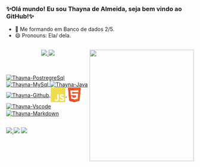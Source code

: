 ### ✨Olá mundo! Eu sou Thayna de Almeida, seja bem vindo ao GitHub!✨

- 🌱 Me formando em Banco de dados 2/5.
- 😄 Pronouns: Ela/ dela. 
##
<div align="center">
  <a href="https://github.com/Thayna-AS/Thayna-AS">
  <img height="185em" src="https://github-readme-stats.vercel.app/api?username=Thayna-AS&show_icons=true&theme=tokyonight&include_all_commits=true&count_private=true"/>
  <img height="185em" src="https://github-readme-stats.vercel.app/api/top-langs/?username=Thayna-AS&layout=compact&langs_count=7&theme=tokyonight"/>
 <img align="right" height= "300" width= "280" src=https://user-images.githubusercontent.com/109924086/232233305-df627a6e-78a7-4114-9640-677524608e59.png>
</div>

##
  
<div style="display: inline_block"><br>
<img align="center" alt="Thayna-PostregreSql" height="50" width="60" src="https://cdn.jsdelivr.net/gh/devicons/devicon/icons/postgresql/postgresql-original.svg" />
<img align="center" alt="Thayna-MySql" height="60" width="60" src="https://cdn.jsdelivr.net/gh/devicons/devicon/icons/mysql/mysql-original-wordmark.svg" />
<img align="center" alt="Thayna-Java" height="50" width="50" src="https://cdn.jsdelivr.net/gh/devicons/devicon/icons/java/java-plain.svg" /> 
<img align="center" alt="Thayna-Github" height="60" width="60" src="https://cdn.jsdelivr.net/gh/devicons/devicon/icons/github/github-original.svg" />
<img align="center" alt="Thayna-Js" height="40" width="40" src="https://raw.githubusercontent.com/devicons/devicon/master/icons/javascript/javascript-plain.svg">
<img align="center" alt="Thayna-HTML" height="40" width="40" src="https://raw.githubusercontent.com/devicons/devicon/master/icons/html5/html5-original.svg">    
<img align="center" alt="Thayna-Vscode" height="40" width="40" src="https://cdn.jsdelivr.net/gh/devicons/devicon/icons/vscode/vscode-original.svg" />
<img align="center" alt="Thayna-Markdown" height="50" width="50" src="https://cdn.jsdelivr.net/gh/devicons/devicon/icons/markdown/markdown-original.svg" /> 
</div>



##

<a href="https://www.instagram.com/queenthab" alt="Instagram" target="_blank">
<img src="https://img.shields.io/badge/-Instagram-DF0174?style=for-the-badge&labelColor=DF0174&logo=instagram&logoColor=white&link=https://www.instagram.com/USERNAME">
<a href = "mailto:thayna.almeida.silva23@gmail.com"><img src="https://img.shields.io/badge/-Gmail-%23333?style=for-the-badge&logo=gmail&logoColor=red" target="_blank"></a>
<a href="https://www.linkedin.com/in/thayna-de-almeida/" target="_blank"><img src="https://img.shields.io/badge/-LinkedIn-%230077B5?style=for-the-badge&logo=linkedin&logoColor=white" target="_blank"></a> 
</a>


